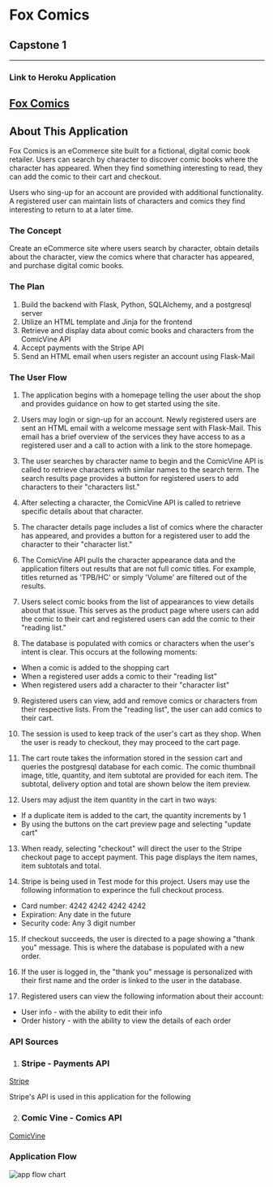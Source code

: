 # Fox Comics
## Capstone 1
---
### Link to Heroku Application
[Fox Comics](https://fox-comics.herokuapp.com/)
---
## About This Application

Fox Comics is an eCommerce site built for a fictional, digital comic book retailer. Users can search by character to discover comic books where the character has appeared. When they find something interesting to read, they can add the comic to their cart and checkout.

Users who sing-up for an account are provided with additional functionality. A registered user can maintain lists of characters and comics they find interesting to return to at a later time.

### The Concept

Create an eCommerce site where users search by character, obtain details about the character, view the comics where that character has appeared, and purchase digital comic books.

### The Plan

1. Build the backend with Flask, Python, SQLAlchemy, and a postgresql server
2. Utilize an HTML template and Jinja for the frontend
3. Retrieve and display data about comic books and characters from the ComicVine API
4. Accept payments with the Stripe API
5. Send an HTML email when users register an account using Flask-Mail

### The User Flow

1. The application begins with a homepage telling the user about the shop and provides guidance on how to get started using the site.

2. Users may login or sign-up for an account. Newly registered users are sent an HTML email with a welcome message sent with Flask-Mail. This email has a brief overview of the services they have access to as a registered user and a call to action with a link to the store homepage.

3. The user searches by character name to begin and the ComicVine API is called to retrieve characters with similar names to the search term. The search results page provides a button for registered users to add characters to their "characters list."

4. After selecting a character, the ComicVine API is called to retrieve specific details about that character.

5. The character details page includes a list of comics where the character has appeared, and provides a button for a registered user to add the character to their "character list."

6. The ComicVine API pulls the character appearance data and the application filters out results that are not full comic titles. For example, titles returned as 'TPB/HC' or simply 'Volume' are filtered out of the results.

7. Users select comic books from the list of appearances to view details about that issue. This serves as the product page where users can add the comic to their cart and registered users can add the comic to their "reading list."

8. The database is populated with comics or characters when the user's intent is clear. This occurs at the following moments:

- When a comic is added to the shopping cart
- When a registered user adds a comic to their "reading list"
- When registered users add a character to their "character list"

9. Registered users can view, add and remove comics or characters from their respective lists. From the "reading list", the user can add comics to their cart.

10. The session is used to keep track of the user's cart as they shop. When the user is ready to checkout, they may proceed to the cart page.

11. The cart route takes the information stored in the session cart and queries the postgresql database for each comic. The comic thumbnail image, title, quantity, and item subtotal are provided for each item. The subtotal, delivery option and total are shown below the item preview.

12. Users may adjust the item quantity in the cart in two ways:
- If a duplicate item is added to the cart, the quantity increments by 1
- By using the buttons on the cart preview page and selecting "update cart"

13. When ready, selecting "checkout" will direct the user to the Stripe checkout page to accept payment. This page displays the item names, item subtotals and total. 

14. Stripe is being used in Test mode for this project. Users may use the following information to experince the full checkout process.

- Card number: 4242 4242 4242 4242
- Expiration: Any date in the future
- Security code: Any 3 digit number

15. If checkout succeeds, the user is directed to a page showing a "thank you" message. This is where the database is populated with a new order.

16. If the user is logged in, the "thank you" message is personalized with their first name and the order is linked to the user in the database.

17. Registered users can view the following information about their account:
- User info - with the ability to edit their info
- Order history - with the ability to view the details of each order


### API Sources

1. ### Stripe - Payments API
[Stripe](https://stripe.com/?ref=apilist.fun)  

Stripe's API is used in this application for the following 

2. ### Comic Vine - Comics API
[ComicVine](https://comicvine.gamespot.com/api/documentation?ref=apilist.fun)

### Application Flow

![app flow chart](https://drive.google.com/file/d/1j98bpukBpryEVwzo8HwR2nXTtq8YVRE2/preview)